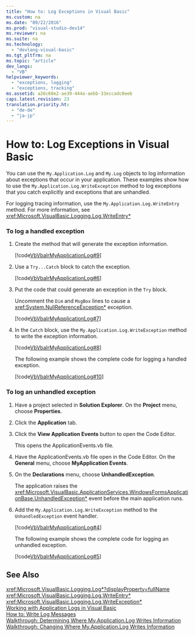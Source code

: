 ```yaml
---
title: "How to: Log Exceptions in Visual Basic"
ms.custom: na
ms.date: "09/22/2016"
ms.prod: "visual-studio-dev14"
ms.reviewer: na
ms.suite: na
ms.technology: 
  - "devlang-visual-basic"
ms.tgt_pltfrm: na
ms.topic: "article"
dev_langs: 
  - "VB"
helpviewer_keywords: 
  - "exceptions, logging"
  - "exceptions, tracking"
ms.assetid: a26c60e2-ae39-444a-aebb-33eccadc0eeb
caps.latest.revision: 23
translation.priority.ht: 
  - "de-de"
  - "ja-jp"
---
```

# How to: Log Exceptions in Visual Basic
You can use the `My.Application.Log` and `My.Log` objects to log information about exceptions that occur in your application. These examples show how to use the `My.Application.Log.WriteException` method to log exceptions that you catch explicitly and exceptions that are unhandled.  
  
 For logging tracing information, use the `My.Application.Log.WriteEntry` method. For more information, see <xref:Microsoft.VisualBasic.Logging.Log.WriteEntry*>  
  
### To log a handled exception  
  
1.  Create the method that will generate the exception information.  
  
     [!code[VbVbalrMyApplicationLog#9](../vs140/codesnippet/VisualBasic/how-to--log-exceptions-in-visual-basic_1.vb)]  
  
2.  Use a `Try...Catch` block to catch the exception.  
  
     [!code[VbVbalrMyApplicationLog#6](../vs140/codesnippet/VisualBasic/how-to--log-exceptions-in-visual-basic_2.vb)]  
  
3.  Put the code that could generate an exception in the `Try` block.  
  
     Uncomment the `Dim` and `MsgBox` lines to cause a <xref:System.NullReferenceException*> exception.  
  
     [!code[VbVbalrMyApplicationLog#7](../vs140/codesnippet/VisualBasic/how-to--log-exceptions-in-visual-basic_3.vb)]  
  
4.  In the `Catch` block, use the `My.Application.Log.WriteException` method to write the exception information.  
  
     [!code[VbVbalrMyApplicationLog#8](../vs140/codesnippet/VisualBasic/how-to--log-exceptions-in-visual-basic_4.vb)]  
  
     The following example shows the complete code for logging a handled exception.  
  
     [!code[VbVbalrMyApplicationLog#10](../vs140/codesnippet/VisualBasic/how-to--log-exceptions-in-visual-basic_5.vb)]  
  
### To log an unhandled exception  
  
1.  Have a project selected in **Solution Explorer**. On the **Project** menu, choose **Properties**.  
  
2.  Click the **Application** tab.  
  
3.  Click the **View Application Events** button to open the Code Editor.  
  
     This opens the ApplicationEvents.vb file.  
  
4.  Have the ApplicationEvents.vb file open in the Code Editor. On the **General** menu, choose **MyApplication Events**.  
  
5.  On the **Declarations** menu, choose **UnhandledException**.  
  
     The application raises the <xref:Microsoft.VisualBasic.ApplicationServices.WindowsFormsApplicationBase.UnhandledException*> event before the main application runs.  
  
6.  Add the `My.Application.Log.WriteException` method to the `UnhandledException` event handler.  
  
     [!code[VbVbalrMyApplicationLog#4](../vs140/codesnippet/VisualBasic/how-to--log-exceptions-in-visual-basic_6.vb)]  
  
     The following example shows the complete code for logging an unhandled exception.  
  
     [!code[VbVbalrMyApplicationLog#5](../vs140/codesnippet/VisualBasic/how-to--log-exceptions-in-visual-basic_7.vb)]  
  
## See Also  
 <xref:Microsoft.VisualBasic.Logging.Log*?displayProperty=fullName>   
 <xref:Microsoft.VisualBasic.Logging.Log.WriteEntry*>   
 <xref:Microsoft.VisualBasic.Logging.Log.WriteException*>   
 [Working with Application Logs in Visual Basic](../vs140/working-with-application-logs-in-visual-basic.md)   
 [How to: Write Log Messages](../vs140/how-to--write-log-messages--visual-basic-.md)   
 [Walkthrough: Determining Where My.Application.Log Writes Information](../vs140/walkthrough--determining-where-my.application.log-writes-information--visual-basic-.md)   
 [Walkthrough: Changing Where My.Application.Log Writes Information](../vs140/walkthrough--changing-where-my.application.log-writes-information--visual-basic-.md)